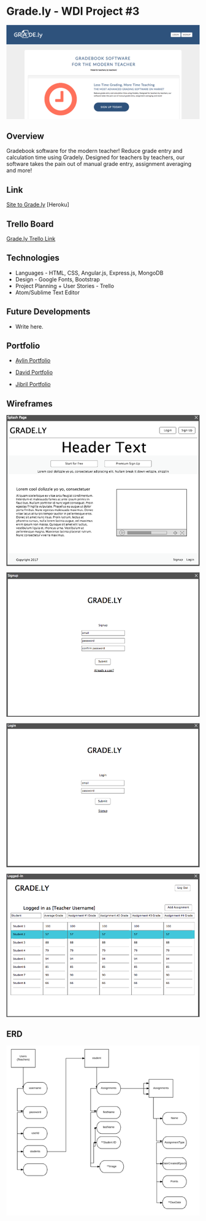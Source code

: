 # Grade.ly - WDI Project #3

![Landing Screenshot](https://github.com/aylinmarie/project-3/blob/master/public/images/FireShot%20Capture%2020%20-%20Grade.ly%20-%20https___mysterious-badlands-18420.herokuapp.com_%23!_.png?raw=true)

## Overview
Gradebook software for the modern teacher! Reduce grade entry and calculation time using Gradely. Designed for teachers by teachers, our software takes the pain out of manual grade entry, assignment averaging and more!

## Link
[Site to Grade.ly](https://mysterious-badlands-18420.herokuapp.com/#!/) [Heroku]

## Trello Board
[Grade.ly Trello Link](https://trello.com/b/DPcM6i4c/project-3)

## Technologies 
* Languages - HTML, CSS, Angular.js, Express.js, MongoDB
* Design - Google Fonts, Bootstrap
* Project Planning + User Stories - Trello
* Atom/Sublime Text Editor

## Future Developments

* Write here.

## Portfolio
+ [Aylin Portfolio](https://www.aylinmarie.co)

+ [David Portfolio](http://davidhernquest.com)

+ [Jibril Portfolio](http://jibrilsulaiman.com/portfolio)

## Wireframes

![Landing Page](https://github.com/aylinmarie/project-3/blob/master/public/images/Screen%20Shot%202017-04-11%20at%2016.37.45.png?raw=true)

![Page 2](https://github.com/aylinmarie/project-3/blob/master/public/images/Screen%20Shot%202017-04-11%20at%2016.38.01.png?raw=true)

![Page 3](https://github.com/aylinmarie/project-3/blob/master/public/images/Screen%20Shot%202017-04-11%20at%2016.38.08.png?raw=true)

![Page 4](https://github.com/aylinmarie/project-3/blob/master/public/images/Screen%20Shot%202017-04-11%20at%2016.38.15.png?raw=true)

## ERD 
![ERD](https://github.com/aylinmarie/project-3/blob/master/public/images/Screen%20Shot%202017-04-11%20at%2016.39.42.png?raw=true)


